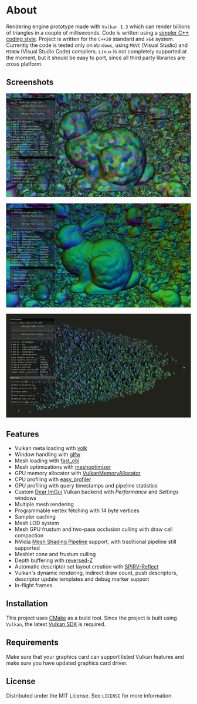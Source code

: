 # About
Rendering engine prototype made with `Vulkan 1.3` which can render billions of triangles in a couple of milliseconds. Code is written using a [simpler C++ coding style](https://gist.github.com/bkaradzic/2e39896bc7d8c34e042b). Project is written for the `C++20` standard and `x64` system. Currently the code is tested only on `Windows`, using `MSVC` (Visual Studio) and `MINGW` (Visual Studio Code) compilers. `Linux` is not completely supported at the moment, but it should be easy to port, since all third party libraries are cross platform.

## Screenshots
![Demo](https://github.com/milkru/data_resources/blob/main/vulkanizer/occ_mesh.png)

![Demo](https://github.com/milkru/data_resources/blob/main/vulkanizer/occ_trad.png)

![Demo](https://github.com/milkru/data_resources/blob/main/vulkanizer/occ_frez.png)

## Features
* Vulkan meta loading with [volk](https://github.com/zeux/volk)
* Window handling with [glfw](https://github.com/glfw/glfw)
* Mesh loading with [fast_obj](https://github.com/thisistherk/fast_obj)
* Mesh optimizations with [meshoptimizer](https://github.com/zeux/meshoptimizer)
* GPU memory allocator with [VulkanMemoryAllocator](https://github.com/GPUOpen-LibrariesAndSDKs/VulkanMemoryAllocator)
* CPU profiling with [easy_profiler](https://github.com/yse/easy_profiler)
* GPU profiling with query timestamps and pipeline statistics
* Custom [Dear ImGui](https://github.com/ocornut/imgui) Vulkan backend with *Performance* and *Settings* windows
* Multiple mesh rendering
* Programmable vertex fetching with 14 byte vertices
* Sampler caching
* Mesh LOD system
* Mesh GPU frustum and two-pass occlusion culling with draw call compaction
* NVidia [Mesh Shading Pipeline](https://developer.nvidia.com/blog/introduction-turing-mesh-shaders/) support, with traditional pipeline still supported
* Meshlet cone and frustum culling
* Depth buffering with [reversed-Z](https://developer.nvidia.com/content/depth-precision-visualized)
* Automatic descriptor set layout creation with [SPIRV-Reflect](https://github.com/KhronosGroup/SPIRV-Reflect)
* Vulkan's dynamic rendering, indirect draw count, push descriptors, descriptor update templates and debug marker support
* In-flight frames

## Installation
This project uses [CMake](https://cmake.org/download/) as a build tool. Since the project is built using `Vulkan`, the latest [Vulkan SDK](https://vulkan.lunarg.com) is required.

## Requirements
Make sure that your graphics card can support listed Vulkan features and make sure you have updated graphics card driver.

## License
Distributed under the MIT License. See `LICENSE` for more information.
